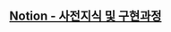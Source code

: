 # 
## [Notion - 사전지식 및 구현과정](https://phase-bead-3c8.notion.site/42Cusur-03425abffdd84c5380ea4b0199eda038)
